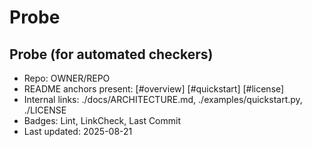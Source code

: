 # Probe
## Probe (for automated checkers)
- Repo: OWNER/REPO
- README anchors present: [#overview] [#quickstart] [#license]
- Internal links: ./docs/ARCHITECTURE.md, ./examples/quickstart.py, ./LICENSE
- Badges: Lint, LinkCheck, Last Commit
- Last updated: 2025-08-21
